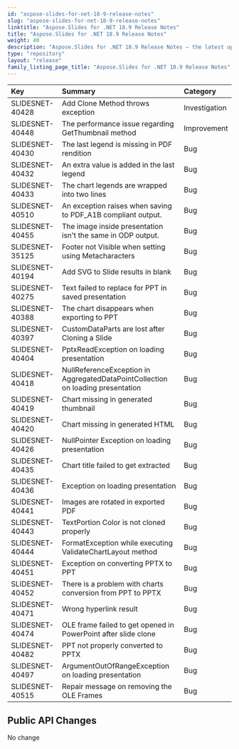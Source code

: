 ```yaml
---
id: "aspose-slides-for-net-18-9-release-notes"
slug: "aspose-slides-for-net-18-9-release-notes"
linktitle: "Aspose.Slides for .NET 18.9 Release Notes"
title: "Aspose.Slides for .NET 18.9 Release Notes"
weight: 40
description: "Aspose.Slides for .NET 18.9 Release Notes – the latest updates and fixes."
type: "repository"
layout: "release"
family_listing_page_title: "Aspose.Slides for .NET 18.9 Release Notes"
---
```


|**Key**|**Summary**|**Category**|
| :- | :- | :- |
|SLIDESNET-40428|Add Clone Method throws exception|Investigation|
|SLIDESNET-40448|The performance issue regarding GetThumbnail method|Improvement|
|SLIDESNET-40430|The last legend is missing in PDF rendition|Bug|
|SLIDESNET-40432|An extra value is added in the last legend|Bug|
|SLIDESNET-40433|The chart legends are wrapped into two lines|Bug|
|SLIDESNET-40510|An exception raises when saving to PDF_A1B compliant output.|Bug|
|SLIDESNET-40455|The image inside presentation isn't the same in ODP output.|Bug|
|SLIDESNET-35125|Footer not Visible when setting using Metacharacters|Bug|
|SLIDESNET-40194|Add SVG to Slide results in blank|Bug|
|SLIDESNET-40275|Text failed to replace for PPT in saved presentation|Bug|
|SLIDESNET-40388|The chart disappears when exporting to PPT|Bug|
|SLIDESNET-40397|CustomDataParts are lost after Cloning a Slide|Bug|
|SLIDESNET-40404|PptxReadException on loading presentation|Bug|
|SLIDESNET-40418|NullReferenceException in AggregatedDataPointCollection on loading presentation|Bug|
|SLIDESNET-40419|Chart missing in generated thumbnail|Bug|
|SLIDESNET-40420|Chart missing in generated HTML|Bug|
|SLIDESNET-40426|NullPointer Exception on loading presentation|Bug|
|SLIDESNET-40435|Chart title failed to get extracted|Bug|
|SLIDESNET-40436|Exception on loading presentation|Bug|
|SLIDESNET-40441|Images are rotated in exported PDF|Bug|
|SLIDESNET-40443|TextPortion Color is not cloned properly|Bug|
|SLIDESNET-40444|FormatException while executing ValidateChartLayout method|Bug|
|SLIDESNET-40451|Exception on converting PPTX to PPT|Bug|
|SLIDESNET-40452|There is a problem with charts conversion from PPT to PPTX|Bug|
|SLIDESNET-40471|Wrong hyperlink result|Bug|
|SLIDESNET-40474|OLE frame failed to get opened in PowerPoint after slide clone|Bug|
|SLIDESNET-40482|PPT not properly converted to PPTX|Bug|
|SLIDESNET-40497|ArgumentOutOfRangeException on loading presentation|Bug|
|SLIDESNET-40515|Repair message on removing the OLE Frames|Bug|
## **Public API Changes**
No change

